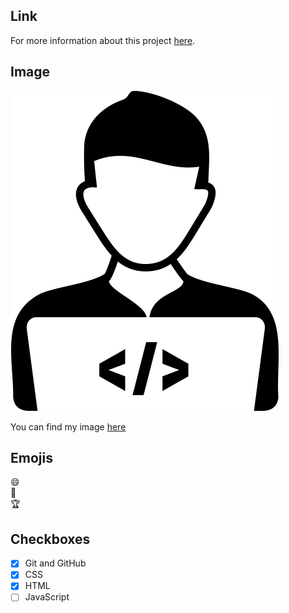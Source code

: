 ## Link 
For more information about this project [here](https://github.com/drmskrblt).


## Image
![github-git](programmer-icon.png)

You can find my image [here](programmer-icon.png)

## Emojis
:smile:  
:book:  
:trophy:  

## Checkboxes

- [X] Git and GitHub
- [X] CSS
- [X] HTML
- [ ] JavaScript
